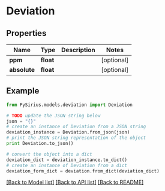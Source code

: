 # Deviation



## Properties

Name | Type | Description | Notes
------------ | ------------- | ------------- | -------------
**ppm** | **float** |  | [optional] 
**absolute** | **float** |  | [optional] 

## Example

```python
from PySirius.models.deviation import Deviation

# TODO update the JSON string below
json = "{}"
# create an instance of Deviation from a JSON string
deviation_instance = Deviation.from_json(json)
# print the JSON string representation of the object
print Deviation.to_json()

# convert the object into a dict
deviation_dict = deviation_instance.to_dict()
# create an instance of Deviation from a dict
deviation_form_dict = deviation.from_dict(deviation_dict)
```
[[Back to Model list]](../README.md#documentation-for-models) [[Back to API list]](../README.md#documentation-for-api-endpoints) [[Back to README]](../README.md)


